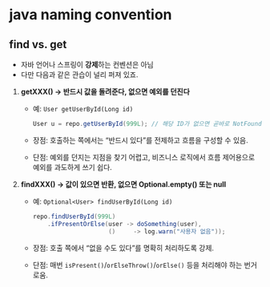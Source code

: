 # java naming convention

## find vs. get

- 자바 언어나 스프링이 **강제**하는 컨벤션은 아님
- 다만 다음과 같은 관습이 널리 퍼져 있죠.

1. **getXXX() → 반드시 값을 돌려준다, 없으면 예외를 던진다**

   * 예: `User getUserById(Long id)`

     ```java
     User u = repo.getUserById(999L); // 해당 ID가 없으면 곧바로 NotFoundException
     ```
   * 장점: 호출하는 쪽에서는 “반드시 있다”를 전제하고 흐름을 구성할 수 있음.
   * 단점: 예외를 던지는 지점을 찾기 어렵고, 비즈니스 로직에서 흐름 제어용으로 예외를 과도하게 쓰기 쉽다.

2. **findXXX() → 값이 있으면 반환, 없으면 Optional.empty() 또는 null**

   * 예: `Optional<User> findUserById(Long id)`

     ```java
     repo.findUserById(999L)
         .ifPresentOrElse(user -> doSomething(user),
                          ()     -> log.warn("사용자 없음"));
     ```
   * 장점: 호출 쪽에서 “없을 수도 있다”를 명확히 처리하도록 강제.
   * 단점: 매번 `isPresent()`/`orElseThrow()`/`orElse()` 등을 처리해야 하는 번거로움.




